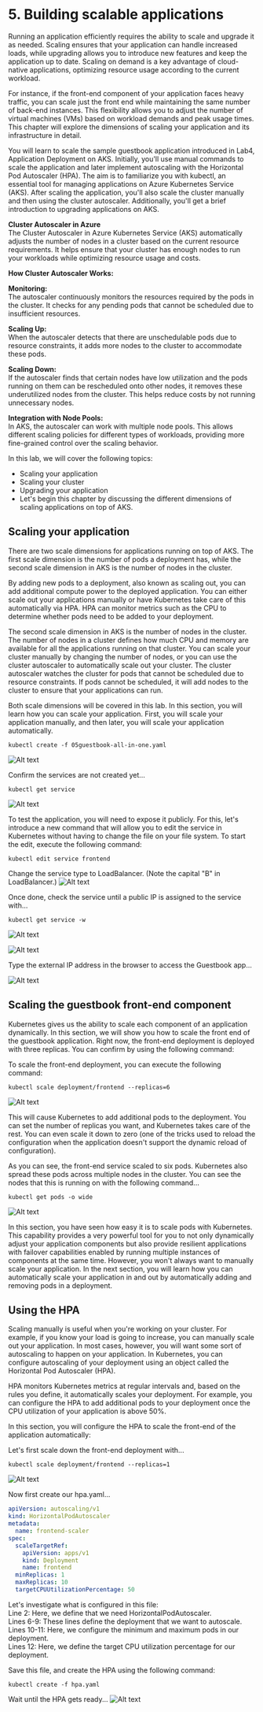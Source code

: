 # 5. Building scalable applications

Running an application efficiently requires the ability to scale and upgrade it as needed. Scaling ensures that your application can handle increased loads, while upgrading allows you to introduce new features and keep the application up to date. Scaling on demand is a key advantage of cloud-native applications, optimizing resource usage according to the current workload.

For instance, if the front-end component of your application faces heavy traffic, you can scale just the front end while maintaining the same number of back-end instances. This flexibility allows you to adjust the number of virtual machines (VMs) based on workload demands and peak usage times. This chapter will explore the dimensions of scaling your application and its infrastructure in detail.

You will learn to scale the sample guestbook application introduced in Lab4, Application Deployment on AKS. Initially, you'll use manual commands to scale the application and later implement autoscaling with the Horizontal Pod Autoscaler (HPA). The aim is to familiarize you with kubectl, an essential tool for managing applications on Azure Kubernetes Service (AKS). After scaling the application, you'll also scale the cluster manually and then using the cluster autoscaler. Additionally, you'll get a brief introduction to upgrading applications on AKS.

**Cluster Autoscaler in Azure** \
The Cluster Autoscaler in Azure Kubernetes Service (AKS) automatically adjusts the number of nodes in a cluster based on the current resource requirements. It helps ensure that your cluster has enough nodes to run your workloads while optimizing resource usage and costs.

**How Cluster Autoscaler Works:**

**Monitoring:**\
The autoscaler continuously monitors the resources required by the pods in the cluster. It checks for any pending pods that cannot be scheduled due to insufficient resources.

**Scaling Up:**\
When the autoscaler detects that there are unschedulable pods due to resource constraints, it adds more nodes to the cluster to accommodate these pods.

**Scaling Down:**\
If the autoscaler finds that certain nodes have low utilization and the pods running on them can be rescheduled onto other nodes, it removes these underutilized nodes from the cluster. This helps reduce costs by not running unnecessary nodes.

**Integration with Node Pools:**\
In AKS, the autoscaler can work with multiple node pools. This allows different scaling policies for different types of workloads, providing more fine-grained control over the scaling behavior.

In this lab, we will cover the following topics:

- Scaling your application
- Scaling your cluster
- Upgrading your application
- Let's begin this chapter by discussing the different dimensions of scaling applications on top of AKS.

## **Scaling your application**

There are two scale dimensions for applications running on top of AKS. The first scale dimension is the number of pods a deployment has, while the second scale dimension in AKS is the number of nodes in the cluster.

By adding new pods to a deployment, also known as scaling out, you can add additional compute power to the deployed application. You can either scale out your applications manually or have Kubernetes take care of this automatically via HPA. HPA can monitor metrics such as the CPU to determine whether pods need to be added to your deployment.

The second scale dimension in AKS is the number of nodes in the cluster. The number of nodes in a cluster defines how much CPU and memory are available for all the applications running on that cluster. You can scale your cluster manually by changing the number of nodes, or you can use the cluster autoscaler to automatically scale out your cluster. The cluster autoscaler watches the cluster for pods that cannot be scheduled due to resource constraints. If pods cannot be scheduled, it will add nodes to the cluster to ensure that your applications can run.

Both scale dimensions will be covered in this lab. In this section, you will learn how you can scale your application. First, you will scale your application manually, and then later, you will scale your application automatically.

```
kubectl create -f 05guestbook-all-in-one.yaml
```
![Alt text](../media/44.png)

Confirm the services are not created yet...
```
kubectl get service
```
![Alt text](../media/45.png)


To test the application, you will need to expose it publicly. For this, let's introduce a new command that will allow you to edit the service in Kubernetes without having to change the file on your file system. To start the edit, execute the following command:

```
kubectl edit service frontend
```

Change the service type to LoadBalancer. (Note the capital "B" in LoadBalancer.)
![Alt text](../media/46.png)

Once done, check the service until a public IP is assigned to the service with...
```
kubectl get service -w
```
![Alt text](../media/47.png)

![Alt text](../media/48.png)

Type the external IP address in the browser to access the Guestbook app...

![Alt text](../media/49.png)

## Scaling the guestbook front-end component

Kubernetes gives us the ability to scale each component of an application dynamically. In this section, we will show you how to scale the front end of the guestbook application. Right now, the front-end deployment is deployed with three replicas. You can confirm by using the following command:

To scale the front-end deployment, you can execute the following command:
```
kubectl scale deployment/frontend --replicas=6
```
![Alt text](../media/50.png)

This will cause Kubernetes to add additional pods to the deployment. You can set the number of replicas you want, and Kubernetes takes care of the rest. You can even scale it down to zero (one of the tricks used to reload the configuration when the application doesn't support the dynamic reload of configuration).


As you can see, the front-end service scaled to six pods. Kubernetes also spread these pods across multiple nodes in the cluster. You can see the nodes that this is running on with the following command...

```
kubectl get pods -o wide
```
![Alt text](../media/51.png)

In this section, you have seen how easy it is to scale pods with Kubernetes. This capability provides a very powerful tool for you to not only dynamically adjust your application components but also provide resilient applications with failover capabilities enabled by running multiple instances of components at the same time. However, you won't always want to manually scale your application. In the next section, you will learn how you can automatically scale your application in and out by automatically adding and removing pods in a deployment.

## Using the HPA

Scaling manually is useful when you're working on your cluster. For example, if you know your load is going to increase, you can manually scale out your application. In most cases, however, you will want some sort of autoscaling to happen on your application. In Kubernetes, you can configure autoscaling of your deployment using an object called the Horizontal Pod Autoscaler (HPA).

HPA monitors Kubernetes metrics at regular intervals and, based on the rules you define, it automatically scales your deployment. For example, you can configure the HPA to add additional pods to your deployment once the CPU utilization of your application is above 50%.

In this section, you will configure the HPA to scale the front-end of the application automatically:

Let's first scale down the front-end deployment with...
```
kubectl scale deployment/frontend --replicas=1
```

![Alt text](../media/52.png)

Now first create our hpa.yaml...

```yaml
apiVersion: autoscaling/v1
kind: HorizontalPodAutoscaler
metadata:
  name: frontend-scaler
spec:
  scaleTargetRef:
    apiVersion: apps/v1
    kind: Deployment
    name: frontend
  minReplicas: 1
  maxReplicas: 10
  targetCPUUtilizationPercentage: 50
```

Let's investigate what is configured in this file: \
Line 2: Here, we define that we need HorizontalPodAutoscaler.\
Lines 6-9: These lines define the deployment that we want to autoscale.\
Lines 10-11: Here, we configure the minimum and maximum pods in our deployment.\
Lines 12: Here, we define the target CPU utilization percentage for our deployment.

Save this file, and create the HPA using the following command:
```
kubectl create -f hpa.yaml
```

Wait until the HPA gets ready...
![Alt text](../media/53.png)